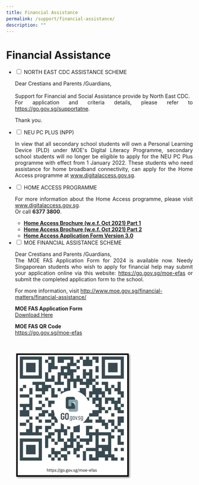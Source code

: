```yaml
---
title: Financial Assistance
permalink: /support/financial-assistance/
description: ""
---
```

<h1>Financial Assistance</h1>

<ul class="jekyllcodex_accordion">

<li>
<input type="checkbox" id="accordion1">
<label for="accordion1">NORTH EAST CDC ASSISTANCE SCHEME</label>
<div>
<p align="justify">Dear Crestians and Parents /Guardians,<br><br>
Support for Financial and Social Assistance provide by North East CDC.<br>
For application and criteria details, please refer to <a href="https://go.gov.sg/supportatne" target="_blank" rel="noopener">https://go.gov.sg/supportatne</a>.<br>

Thank you.</p>
</div>
</li>

<li>
<input type="checkbox" id="accordion2">
<label for="accordion2">NEU PC PLUS (NPP)</label><div>
<p align="justify">In view that all secondary school students will own a Personal Learning Device (PLD) under MOE's Digital Literacy Programme, secondary school students will no longer be eligible to apply for the NEU PC Plus programme with effect from 1 January 2022.
These students who need assistance for home broadband connectivity, can apply for the Home Access programme at <a href="http://www.digitalaccess.gov.sg/" target="_blank" rel="noopener">www.digitalaccess.gov.sg</a>.</p></div>
</li>
		
<li>
<input type="checkbox" id="accordion3">
<label for="accordion3">HOME ACCESS PROGRAMME</label><div>
<p align="justify">For more information about the Home Access programme, please visit <a href="http://www.digitalaccess.gov.sg/" target="_blank" rel="noopener">www.digitalaccess.gov.sg</a>. <br>Or call <strong>6377 3800</strong>.</p>
<ul>
<li><strong><a href="/files/ha%203-0%20brochure%20wef%20oct%202021_p1.pdf" target="_blank" rel="noopener">Home Access Brochure (w.e.f. Oct 2021) Part 1</a></strong></li>
<li><strong><a href="/files/ha%203-0%20brochure%20wef%20oct%202021_p2.pdf" target="_blank" rel="noopener">Home Access Brochure (w.e.f. Oct 2021) Part 2</a></strong></li>
<li><strong><a href="/files/ha30-application-form_version%203-0%20oct%202021.pdf" target="_blank" rel="noopener">Home Access Application Form Version 3.0</a></strong></li>
</ul></div>
</li>

<li>
<input type="checkbox" id="accordion4">
<label for="accordion4">MOE FINANCIAL ASSISTANCE SCHEME</label>
<div>
<p align="justify">Dear Crestians and Parents /Guardians,<br>	
The MOE FAS Application Form for 2024 is available now. Needy Singaporean students who wish to apply for financial help may submit your application online via this website: <a href="https://go.gov.sg/moe-efas" target="_blank" rel="noopener">https://go.gov.sg/moe-efas</a> or submit the completed application form to the school.  </p>
  
For more information, visit <a href="www.moe.gov.sg/financial-matters/financial-assistance/" target="_blank" rel="noopener">http://www.moe.gov.sg/financial-matters/financial-assistance/</a>

<strong>MOE FAS Application Form</strong><br>
<a href="/files/MOE%20FAS%20Form/document1_2024%20moe%20fas%20application%20form.pdf" target="_blank" rel="noopener">Download Here</a><br>

<strong>MOE FAS QR Code</strong><br>
<a href="https://go.gov.sg/moe-efas" target="_blank" rel="noopener">https://go.gov.sg/moe-efas</a></div><br>
	
![](/images/fas%20qr%20code.jpg)</li></ul>